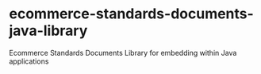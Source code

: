 # ecommerce-standards-documents-java-library
Ecommerce Standards Documents Library for embedding within Java applications
